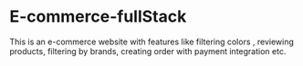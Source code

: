 # E-commerce-fullStack
This is an e-commerce website with features like filtering colors , reviewing products, filtering by brands, creating order with payment integration etc.
